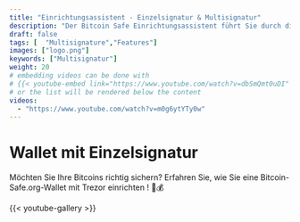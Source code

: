 ```yaml
---
title: "Einrichtungsassistent - Einzelsignatur & Multisignatur"
description: "Der Bitcoin Safe Einrichtungsassistent führt Sie durch die Schritte zur Erstellung einer sicheren Bitcoin-Wallet"
draft: false
tags: [  "Multisignature","Features"]
images: ["logo.png"]
keywords: ["Multisignatur"]
weight: 20
# embedding videos can be done with 
# {{< youtube-embed link="https://www.youtube.com/watch?v=dbSmQmt0uDI" >}}
# or the list will be rendered below the content
videos:
  - "https://www.youtube.com/watch?v=m0g6ytYTy0w"
---
```



# Wallet mit Einzelsignatur

Möchten Sie Ihre Bitcoins richtig sichern? Erfahren Sie, wie Sie eine Bitcoin-Safe.org-Wallet mit Trezor einrichten
 ! 🔐💰


{{< youtube-gallery >}}